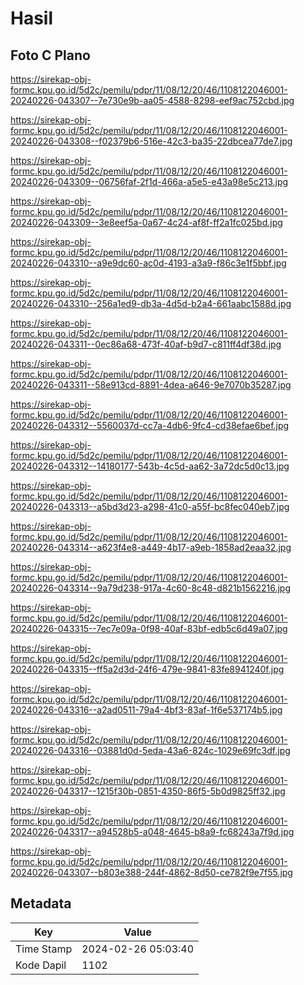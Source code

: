 # Hasil

## Foto C Plano

https://sirekap-obj-formc.kpu.go.id/5d2c/pemilu/pdpr/11/08/12/20/46/1108122046001-20240226-043307--7e730e9b-aa05-4588-8298-eef9ac752cbd.jpg

https://sirekap-obj-formc.kpu.go.id/5d2c/pemilu/pdpr/11/08/12/20/46/1108122046001-20240226-043308--f02379b6-516e-42c3-ba35-22dbcea77de7.jpg

https://sirekap-obj-formc.kpu.go.id/5d2c/pemilu/pdpr/11/08/12/20/46/1108122046001-20240226-043309--06756faf-2f1d-466a-a5e5-e43a98e5c213.jpg

https://sirekap-obj-formc.kpu.go.id/5d2c/pemilu/pdpr/11/08/12/20/46/1108122046001-20240226-043309--3e8eef5a-0a67-4c24-af8f-ff2a1fc025bd.jpg

https://sirekap-obj-formc.kpu.go.id/5d2c/pemilu/pdpr/11/08/12/20/46/1108122046001-20240226-043310--a9e9dc60-ac0d-4193-a3a9-f86c3e1f5bbf.jpg

https://sirekap-obj-formc.kpu.go.id/5d2c/pemilu/pdpr/11/08/12/20/46/1108122046001-20240226-043310--256a1ed9-db3a-4d5d-b2a4-661aabc1588d.jpg

https://sirekap-obj-formc.kpu.go.id/5d2c/pemilu/pdpr/11/08/12/20/46/1108122046001-20240226-043311--0ec86a68-473f-40af-b9d7-c811ff4df38d.jpg

https://sirekap-obj-formc.kpu.go.id/5d2c/pemilu/pdpr/11/08/12/20/46/1108122046001-20240226-043311--58e913cd-8891-4dea-a646-9e7070b35287.jpg

https://sirekap-obj-formc.kpu.go.id/5d2c/pemilu/pdpr/11/08/12/20/46/1108122046001-20240226-043312--5560037d-cc7a-4db6-9fc4-cd38efae6bef.jpg

https://sirekap-obj-formc.kpu.go.id/5d2c/pemilu/pdpr/11/08/12/20/46/1108122046001-20240226-043312--14180177-543b-4c5d-aa62-3a72dc5d0c13.jpg

https://sirekap-obj-formc.kpu.go.id/5d2c/pemilu/pdpr/11/08/12/20/46/1108122046001-20240226-043313--a5bd3d23-a298-41c0-a55f-bc8fec040eb7.jpg

https://sirekap-obj-formc.kpu.go.id/5d2c/pemilu/pdpr/11/08/12/20/46/1108122046001-20240226-043314--a623f4e8-a449-4b17-a9eb-1858ad2eaa32.jpg

https://sirekap-obj-formc.kpu.go.id/5d2c/pemilu/pdpr/11/08/12/20/46/1108122046001-20240226-043314--9a79d238-917a-4c60-8c48-d821b1562216.jpg

https://sirekap-obj-formc.kpu.go.id/5d2c/pemilu/pdpr/11/08/12/20/46/1108122046001-20240226-043315--7ec7e09a-0f98-40af-83bf-edb5c6d49a07.jpg

https://sirekap-obj-formc.kpu.go.id/5d2c/pemilu/pdpr/11/08/12/20/46/1108122046001-20240226-043315--ff5a2d3d-24f6-479e-9841-83fe8941240f.jpg

https://sirekap-obj-formc.kpu.go.id/5d2c/pemilu/pdpr/11/08/12/20/46/1108122046001-20240226-043316--a2ad0511-79a4-4bf3-83af-1f6e537174b5.jpg

https://sirekap-obj-formc.kpu.go.id/5d2c/pemilu/pdpr/11/08/12/20/46/1108122046001-20240226-043316--03881d0d-5eda-43a6-824c-1029e69fc3df.jpg

https://sirekap-obj-formc.kpu.go.id/5d2c/pemilu/pdpr/11/08/12/20/46/1108122046001-20240226-043317--1215f30b-0851-4350-86f5-5b0d9825ff32.jpg

https://sirekap-obj-formc.kpu.go.id/5d2c/pemilu/pdpr/11/08/12/20/46/1108122046001-20240226-043317--a94528b5-a048-4645-b8a9-fc68243a7f9d.jpg

https://sirekap-obj-formc.kpu.go.id/5d2c/pemilu/pdpr/11/08/12/20/46/1108122046001-20240226-043307--b803e388-244f-4862-8d50-ce782f9e7f55.jpg


## Metadata

| Key        | Value               |
| ---------- | ------------------- |
| Time Stamp | 2024-02-26 05:03:40 |
| Kode Dapil | 1102                |



